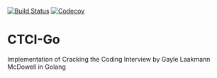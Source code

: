 [![Build Status](https://travis-ci.org/DheerendraRathor/CTCI-Go.svg?branch=master)](https://travis-ci.org/DheerendraRathor/CTCI-Go)
[![Codecov](https://img.shields.io/codecov/c/github/DheerendraRathor/ctci-go/master.svg?style=flat-square)]()
# CTCI-Go
Implementation of Cracking the Coding Interview by Gayle Laakmann McDowell in Golang
